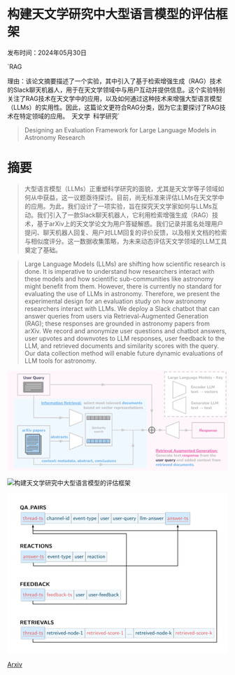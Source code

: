 # 构建天文学研究中大型语言模型的评估框架

发布时间：2024年05月30日

`RAG

理由：该论文摘要描述了一个实验，其中引入了基于检索增强生成（RAG）技术的Slack聊天机器人，用于在天文学领域中与用户互动并提供信息。这个实验特别关注了RAG技术在天文学中的应用，以及如何通过这种技术来增强大型语言模型（LLMs）的实用性。因此，这篇论文更符合RAG分类，因为它主要探讨了RAG技术在特定领域的应用。` `天文学` `科学研究`

> Designing an Evaluation Framework for Large Language Models in Astronomy Research

# 摘要

> 大型语言模型（LLMs）正重塑科学研究的面貌，尤其是天文学等子领域如何从中获益，这一议题亟待探讨。目前，尚无标准来评估LLMs在天文学中的应用。为此，我们设计了一项实验，旨在探究天文学家如何与LLMs互动。我们引入了一款Slack聊天机器人，它利用检索增强生成（RAG）技术，基于arXiv上的天文学论文为用户答疑解惑。我们记录并匿名处理用户提问、聊天机器人回复、用户对LLM回复的评价反馈，以及相关文档的检索与相似度评分。这一数据收集策略，为未来动态评估天文学领域的LLM工具奠定了基础。

> Large Language Models (LLMs) are shifting how scientific research is done. It is imperative to understand how researchers interact with these models and how scientific sub-communities like astronomy might benefit from them. However, there is currently no standard for evaluating the use of LLMs in astronomy. Therefore, we present the experimental design for an evaluation study on how astronomy researchers interact with LLMs. We deploy a Slack chatbot that can answer queries from users via Retrieval-Augmented Generation (RAG); these responses are grounded in astronomy papers from arXiv. We record and anonymize user questions and chatbot answers, user upvotes and downvotes to LLM responses, user feedback to the LLM, and retrieved documents and similarity scores with the query. Our data collection method will enable future dynamic evaluations of LLM tools for astronomy.

![构建天文学研究中大型语言模型的评估框架](../../../paper_images/2405.20389/x1.png)

![构建天文学研究中大型语言模型的评估框架](../../../paper_images/2405.20389/x2.png)

![构建天文学研究中大型语言模型的评估框架](../../../paper_images/2405.20389/x3.png)

[Arxiv](https://arxiv.org/abs/2405.20389)